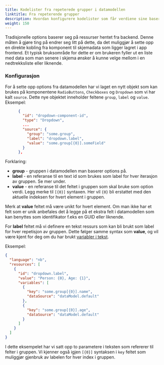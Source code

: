 ```yaml
---
title: Kodelister fra repeterede grupper i datamodellen
linktitle: Fra repeterende grupper
description: Hvordan konfigurere kodelister som får verdiene sine basert på verdier hentet fra en repeterende gruppe i datamodellen?
weight: 150
---
```


Tradisjonelle options baserer seg på ressurser hentet fra backend.
Denne måten å gjøre ting på endrer seg litt på dette, da det muliggjør å sette opp en direkte kobling fra komponent til skjemadata som ligger lagret i app frontend.
Et typisk bruksområde for dette er om brukeren fyller ut en liste med data som man senere i skjema ønsker å kunne velge mellom i en nedtrekksliste eller liknende.

### Konfigurasjon

For å sette opp options fra datamodellen har vi laget en nytt objekt som kan brukes på komponentene `RadioButtons`, `Checkboxes` og `Dropdown` som vi har kalt `source`.
Dette nye objektet inneholder feltene `group`, `label` og `value`. Eksempel:

```json {hl_lines=["5-9"]}
      {
        "id": "dropdown-component-id",
        "type": "Dropdown",
        ...
        "source": {
          "group": "some.group",
          "label": "dropdown.label",
          "value": "some.group[{0}].someField"
        }
      },
```

Forklaring:

- **group** - gruppen i datamodellen man baserer options på.
- **label** - en referanse til en text id som brukes som label for hver iterasjon av gruppen. Se mer under.
- **value** - en referanse til det feltet i gruppen som skal bruke som option verdi. Legg merke til `[{0}]` syntaxen. Her vil `{0}` bli erstattet med den aktuelle indeksen for hvert element i gruppen.

Merk at **value** feltet må være unikt for hvert element. Om man ikke har et felt som er unik anbefales det å legge på et ekstra felt i datamodellen som kan benyttes som identifikator f.eks en GUID eller liknende.

For **label** feltet må vi definere en tekst ressurs som kan bli brukt som label for hver repetisjon av gruppen.
Dette følger samme syntax som **value**, og vil være kjent for deg om du har brukt [variabler i tekst](/nb/app/development/ux/texts).

Eksempel:

```json
{
  "language": "nb",
  "resources": [
    {
      "id": "dropdown.label",
      "value": "Person: {0}, Age: {1}",
      "variables": [
        {
          "key": "some.group[{0}].name",
          "dataSource": "dataModel.default"
        },
        {
          "key": "some.group[{0}].age",
          "dataSource": "dataModel.default"
        }
      ]
    }
  ]
}
```

I dette eksempelet har vi satt opp to parametere i teksten som refererer til felter i gruppen.
Vi kjenner også igjen `[{0}]` syntaksen i `key` feltet som muliggjør gjenbruk av labelen for hver index i gruppen.
